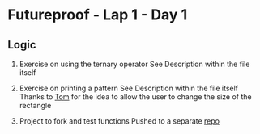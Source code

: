 # Futureproof - Lap 1 - Day 1

## Logic

1. Exercise on using the ternary operator
   See Description within the file itself

2. Exercise on printing a pattern
   See Description within the file itself
   Thanks to [Tom](https://github.com/tomhughes87) for the idea to allow the user to change the size of the rectangle

3. Project to fork and test functions
   Pushed to a separate [repo](https://github.com/buscaroli/fp_study_notes_logic_in_JavaScript)
